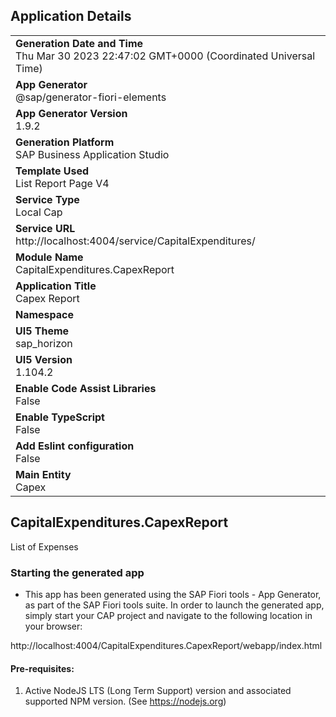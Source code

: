 ## Application Details
|               |
| ------------- |
|**Generation Date and Time**<br>Thu Mar 30 2023 22:47:02 GMT+0000 (Coordinated Universal Time)|
|**App Generator**<br>@sap/generator-fiori-elements|
|**App Generator Version**<br>1.9.2|
|**Generation Platform**<br>SAP Business Application Studio|
|**Template Used**<br>List Report Page V4|
|**Service Type**<br>Local Cap|
|**Service URL**<br>http://localhost:4004/service/CapitalExpenditures/
|**Module Name**<br>CapitalExpenditures.CapexReport|
|**Application Title**<br>Capex Report|
|**Namespace**<br>|
|**UI5 Theme**<br>sap_horizon|
|**UI5 Version**<br>1.104.2|
|**Enable Code Assist Libraries**<br>False|
|**Enable TypeScript**<br>False|
|**Add Eslint configuration**<br>False|
|**Main Entity**<br>Capex|

## CapitalExpenditures.CapexReport

List of Expenses

### Starting the generated app

-   This app has been generated using the SAP Fiori tools - App Generator, as part of the SAP Fiori tools suite.  In order to launch the generated app, simply start your CAP project and navigate to the following location in your browser:

http://localhost:4004/CapitalExpenditures.CapexReport/webapp/index.html

#### Pre-requisites:

1. Active NodeJS LTS (Long Term Support) version and associated supported NPM version.  (See https://nodejs.org)


